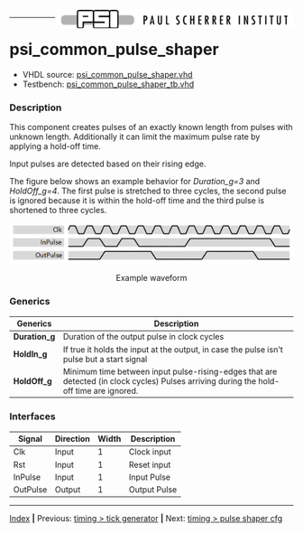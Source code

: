 <img align="right" src="../psi_logo.png">

***
# psi_common_pulse_shaper

- VHDL source: [psi_common_pulse_shaper.vhd](../../hdl/psi_common_pulse_shaper.vhd)
- Testbench: [psi_common_pulse_shaper_tb.vhd](../../testbench/psi_common_pulse_shaper_tb/psi_common_pulse_shaper_tb.vhd)

### Description

This component creates pulses of an exactly known length from pulses with unknown length. Additionally it can limit the maximum pulse rate by applying a hold-off time.

Input pulses are detected based on their rising edge.

The figure below shows an example behavior for *Duration\_g=3* and *HoldOff\_g=4*. The first pulse is stretched to three cycles, the second pulse is ignored because it is within the hold-off time and the third pulse is shortened to three cycles.

<p align="center"><img src="ch6_4_fig11.png"></p>
<p align="center"> Example waveform </p>

### Generics
Generics        | Description
----------------|--------------
**Duration\_g** | Duration of the output pulse in clock cycles  
**HoldIn\_g**   |If true it holds the input at the output, in case the pulse isn't pulse but a start signal
**HoldOff\_g** | Minimum time between input pulse-rising-edges that are detected (in clock cycles) Pulses arriving during the hold-off time are ignored.

### Interfaces

Signal    |Direction  |Width  |Description
----------|-----------|-------|--------------
Clk       |Input      |1      |Clock input
Rst       |Input      |1      |Reset input
InPulse   |Input      |1      |Input Pulse
OutPulse  |Output     |1      |Output Pulse

***
[Index](../psi_common_index.md) **|** Previous: [timing > tick generator](../ch6_timing/ch6_3_tick_generator.md) **|** Next: [timing > pulse shaper cfg](../ch6_timing/ch6_5_pulse_shaper_cfg.md)
